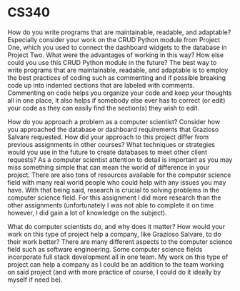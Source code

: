 # CS340
How do you write programs that are maintainable, readable, and adaptable? Especially consider your work on the CRUD Python module from Project One, which you used to connect the dashboard widgets to the database in Project Two. What were the advantages of working in this way? How else could you use this CRUD Python module in the future?
The best way to write programs that are maintainable, readable, and adaptable is to employ the best practices of coding such as commenting and if possible breaking code up into indented sections that are labeled with comments. Commenting on code helps you organize your code and keep your thoughts all in one place, it also helps if somebody else ever has to correct (or edit) your code as they can easily find the section(s) they wish to edit.

How do you approach a problem as a computer scientist? Consider how you approached the database or dashboard requirements that Grazioso Salvare requested. How did your approach to this project differ from previous assignments in other courses? What techniques or strategies would you use in the future to create databases to meet other client requests?
As a computer scientist attention to detail is important as you may miss something simple that can mean the world of difference in your project. There are also tons of resources available for the computer science field with many real world people who could help with any issues you may have. With that being said, research is crucial to solving problems in the computer science field. For this assignment I did more research than the other assignments (unfortunately I was not able to complete it on time however, I did gain a lot of knowledge on the subject).

What do computer scientists do, and why does it matter? How would your work on this type of project help a company, like Grazioso Salvare, to do their work better?
There are many different aspects to the computer science field such as software engineering. Some computer science fields incorporate full stack development all in one team. My work on this type of project can help a company as I could be an addition to the team working on said project (and with more practice of course, I could do it ideally by myself if need be).
